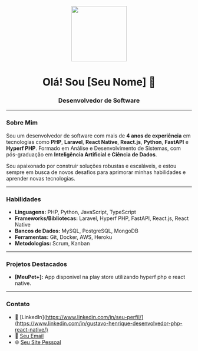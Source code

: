 <div align="center">
  <img src="https://media.giphy.com/media/QvI9g6fB4lW2E/giphy.gif" width="150" height="150">
  <h1>Olá! Sou [Seu Nome] 👋</h1>
  <h3>Desenvolvedor de Software</h3>
</div>

---

### Sobre Mim

Sou um desenvolvedor de software com mais de **4 anos de experiência** em tecnologias como **PHP**, **Laravel**, **React Native**, **React.js**, **Python**, **FastAPI** e **Hyperf PHP**. Formado em Análise e Desenvolvimento de Sistemas, com pós-graduação em **Inteligência Artificial e Ciência de Dados**.

Sou apaixonado por construir soluções robustas e escaláveis, e estou sempre em busca de novos desafios para aprimorar minhas habilidades e aprender novas tecnologias.

---

### Habilidades

- **Linguagens:** PHP, Python, JavaScript, TypeScript
- **Frameworks/Bibliotecas:** Laravel, Hyperf PHP, FastAPI, React.js, React Native
- **Bancos de Dados:** MySQL, PostgreSQL, MongoDB
- **Ferramentas:** Git, Docker, AWS, Heroku
- **Metodologias:** Scrum, Kanban

---

### Projetos Destacados

- **[MeuPet+]:** App disponivel na play store utilizando hyperf php e react native.

---

### Contato

- 💼 [LinkedIn](https://www.linkedin.com/in/seu-perfil/](https://www.linkedin.com/in/gustavo-henrique-desenvolvedor-php-react-native/)
- 📧 [Seu Email](mailto:gus.tiule@hotmail.com)
- 🌐 [Seu Site Pessoal](https://seu-site.com.br)
